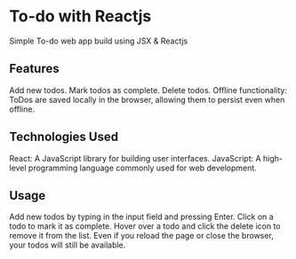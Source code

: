 # To-do with Reactjs
Simple To-do web app build using JSX & Reactjs

## Features
Add new todos.
Mark todos as complete.
Delete todos.
Offline functionality: ToDos are saved locally in the browser, allowing them to persist even when offline.
## Technologies Used
React: A JavaScript library for building user interfaces.
JavaScript: A high-level programming language commonly used for web development.

## Usage
Add new todos by typing in the input field and pressing Enter.
Click on a todo to mark it as complete.
Hover over a todo and click the delete icon to remove it from the list.
Even if you reload the page or close the browser, your todos will still be available.
